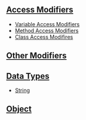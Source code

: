 ## [Access Modifiers](https://github.com/ruslooob/Java/tree/main/AccessModifiers/src)
* [Variable Access Modifiers](https://github.com/ruslooob/Java/tree/main/AccessModifiers/src/VariableAccessModiviers)
* [Method Access Modifiers](https://github.com/ruslooob/Java/tree/main/AccessModifiers/src/MethodAccessModifiers)
* [Class Access Modifires](https://github.com/ruslooob/Java/tree/main/AccessModifiers/src/ClassAccessModifiers)
## [Other Modifiers]()
## [Data Types](https://github.com/ruslooob/Java/tree/main/DataTypes)
* [String](https://github.com/ruslooob/Java/tree/main/DataTypes/src/String)
## [Object](https://github.com/ruslooob/Java/tree/main/Object)